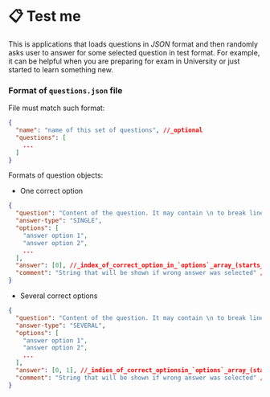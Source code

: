 # 📋 Test me

This is applications that loads questions in _JSON_ format and then randomly asks user to answer for some selected question in test format. For example, it can be helpful when you are preparing for exam in University or just started to learn something new.

### Format of `questions.json` file

File must match such format:
```json
{
  "name": "name of this set of questions", //_optional
  "questions": [
    ...
  ]
}
```

Formats of question objects:

* One correct option

```json
{
  "question": "Content of the question. It may contain \n to break line",
  "answer-type": "SINGLE",
  "options": [
    "answer option 1",
    "answer option 2",
    ...
  ],
  "answer": [0], //_index_of_correct_option_in_`options`_array_(starts_from_0,_must_constain_single_value)
  "comment": "String that will be shown if wrong answer was selected" //_optional
}
```

* Several correct options

```json
{
  "question": "Content of the question. It may contain \n to break line",
  "answer-type": "SEVERAL",
  "options": [
    "answer option 1",
    "answer option 2",
    ...
  ],
  "answer": [0, 1], //_indies_of_correct_optionsin_`options`_array_(starts_from_0)
  "comment": "String that will be shown if wrong answer was selected" //_optional
}
```
